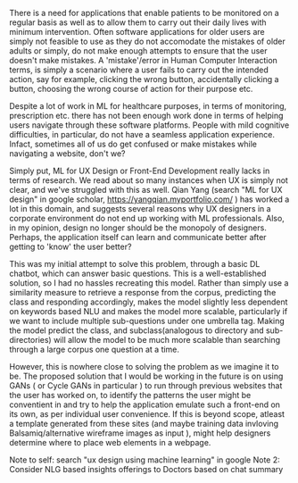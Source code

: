 There is a need for applications that enable patients to be monitored on a regular basis as well as to allow them to carry out their daily lives with minimum intervention. Often software applications for older users are simply not feasible to use as they do not accomodate the mistakes of older adults or simply, do not make enough attempts to ensure that the user doesn't make mistakes. A 'mistake'/error in Human Computer Interaction terms, is simply a scenario where a user fails to carry out the intended action, say for example, clicking the wrong button, accidentally clicking a button, choosing the wrong course of action for their purpose etc. 

Despite a lot of work in ML for healthcare purposes, in terms of monitoring,  prescription etc. there has not been enough work done in terms of helping users navigate through these software platforms. People with mild cognitive difficulties, in particular, do not have a seamless application experience. Infact, sometimes all of us do get confused or make mistakes while navigating a website, don't we?

Simply put, ML for UX Design or Front-End Development really lacks in terms of research.
We read about so many instances when UX is simply not clear, and we've struggled with this as well. Qian Yang (search "ML for UX design" in google scholar, https://yangqian.myportfolio.com/ ) has worked a lot in this domain, and suggests several reasons why UX designers in a corporate environment do not end up working with ML professionals. Also, in my opinion, design no longer should be the monopoly of designers. Perhaps, the application itself can learn and communicate better after getting to 'know' the user better? 

This was my initial attempt to solve this problem, through a basic DL chatbot, which can answer basic questions. This is a well-established solution, so I had no hassles recreating this model. Rather than simply use a similarity measure to retrieve a response from the corpus, predicting the class and responding accordingly, makes the model slightly less dependent on keywords based NLU and makes the model more scalable, particularly if we want to include multiple sub-questions under one umbrella tag. Making the model predict the class, and subclass(analogous to directory and sub-directories) will allow the model to be much more scalable than searching through a large corpus one question at a time.

However, this is nowhere close to solving the problem as we imagine it to be. The proposed solution that I would be working in the future is on using GANs ( or Cycle GANs in particular ) to run through previous websites that the user has worked on, to identify the patterns the user might be conventient in and try to help the application emulate such a front-end on its own, as per individual user convenience. If this is beyond scope, atleast a template generated from these sites (and maybe training data invloving Balsamiq/alternative wireframe images as input ), might help designers determine where to place web elements in a webpage.

Note to self: search "ux design using machine learning" in google
Note 2: Consider NLG based insights offerings to Doctors based on chat summary
